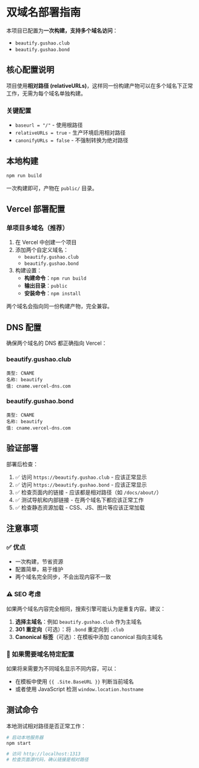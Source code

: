 # 双域名部署指南

本项目已配置为**一次构建，支持多个域名访问**：
- `beautify.gushao.club`
- `beautify.gushao.bond`

## 核心配置说明

项目使用**相对路径 (relativeURLs)**，这样同一份构建产物可以在多个域名下正常工作，无需为每个域名单独构建。

### 关键配置
- `baseurl = "/"` - 使用根路径
- `relativeURLs = true` - 生产环境启用相对路径
- `canonifyURLs = false` - 不强制转换为绝对路径

## 本地构建

```bash
npm run build
```

一次构建即可，产物在 `public/` 目录。

## Vercel 部署配置

### 单项目多域名（推荐）

1. 在 Vercel 中创建一个项目
2. 添加两个自定义域名：
   - `beautify.gushao.club`
   - `beautify.gushao.bond`
3. 构建设置：
   - **构建命令**：`npm run build`
   - **输出目录**：`public`
   - **安装命令**：`npm install`

两个域名会指向同一份构建产物，完全兼容。

## DNS 配置

确保两个域名的 DNS 都正确指向 Vercel：

### beautify.gushao.club
```
类型: CNAME
名称: beautify
值: cname.vercel-dns.com
```

### beautify.gushao.bond
```
类型: CNAME
名称: beautify
值: cname.vercel-dns.com
```

## 验证部署

部署后检查：

1. ✅ 访问 `https://beautify.gushao.club` - 应该正常显示
2. ✅ 访问 `https://beautify.gushao.bond` - 应该正常显示
3. ✅ 检查页面内的链接 - 应该都是相对路径（如 `/docs/about/`）
4. ✅ 测试导航和内部链接 - 在两个域名下都应该正常工作
5. ✅ 检查静态资源加载 - CSS、JS、图片等应该正常加载

## 注意事项

### ✅ 优点
- 一次构建，节省资源
- 配置简单，易于维护
- 两个域名完全同步，不会出现内容不一致

### ⚠️ SEO 考虑
如果两个域名内容完全相同，搜索引擎可能认为是重复内容。建议：

1. **选择主域名**：例如 `beautify.gushao.club` 作为主域名
2. **301 重定向**（可选）：将 `.bond` 重定向到 `.club`
3. **Canonical 标签**（可选）：在模板中添加 canonical 指向主域名

### 🔧 如果需要域名特定配置

如果将来需要为不同域名显示不同内容，可以：
- 在模板中使用 `{{ .Site.BaseURL }}` 判断当前域名
- 或者使用 JavaScript 检测 `window.location.hostname`

## 测试命令

本地测试相对路径是否正常工作：

```bash
# 启动本地服务器
npm start

# 访问 http://localhost:1313
# 检查页面源代码，确认链接是相对路径
```

